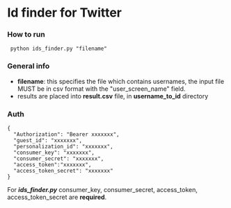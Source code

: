 # Id finder for Twitter

### How to run

<pre><code> python ids_finder.py "filename" </code></pre>

### General info

- **filename**: this specifies the file which contains usernames, the input file MUST be in csv format with the "user_screen_name" field.
- results are placed into **result.csv** file, in **username_to_id** directory

### Auth
```
{
  "Authorization": "Bearer xxxxxxx",
  "guest_id": "xxxxxxx",
  "personalization_id": "xxxxxxx",
  "consumer_key": "xxxxxxx",
  "consumer_secret": "xxxxxxx",
  "access_token":"xxxxxxx",
  "access_token_secret": "xxxxxxx"
}
```
For **_ids_finder.py_** consumer_key, consumer_secret, access_token, access_token_secret are **required**.
